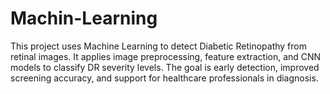 # Machin-Learning
This project uses Machine Learning to detect Diabetic Retinopathy from retinal images. It applies image preprocessing, feature extraction, and CNN models to classify DR severity levels. The goal is early detection, improved screening accuracy, and support for healthcare professionals in diagnosis.
